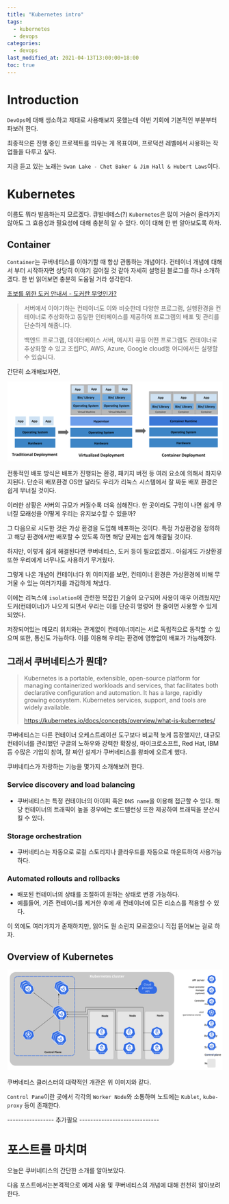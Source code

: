 ```yaml
---
title: "Kubernetes intro"
tags:
  - kubernetes
  - devops
categories:
  - devops
last_modified_at: 2021-04-13T13:00:00+18:00
toc: true
---
```


# Introduction

`DevOps`에 대해 생소하고 제대로 사용해보지 못했는데 이번 기회에 기본적인 부분부터 파보려 한다.

최종적으론 진행 중인 프로젝트를 띄우는 게 목표이며, 프로덕션 레벨에서 사용하는 작업들을 다루고 싶다.

지금 듣고 있는 노래는 `Swan Lake - Chet Baker & Jim Hall & Hubert Laws`이다.

# Kubernetes

이름도 뭐라 발음하는지 모르겠다. 큐벌네테스(?) `Kubernetes`은 많이 거슬러 올라가지 않아도 그 효용성과 필요성에 대해 충분히 알 수 있다. 이이 대해 한 번 알아보도록 하자.

## Container

`Container`는 쿠버네티스를 이야기할 때 항상 관통하는 개념이다. 컨테이너 개념에 대해서 부터 시작하자면 상당히 이야기 길어질 것 같아 자세히 설명된 블로그를 하나 소개하겠다. 한 번 읽어보면 충분히 도움될 거라 생각한다.

[초보를 위한 도커 안내서 - 도커란 무엇인가?](https://subicura.com/2017/01/19/docker-guide-for-beginners-1.html)

>서버에서 이야기하는 컨테이너도 이와 비슷한데 다양한 프로그램, 실행환경을 컨테이너로 추상화하고 동일한 인터페이스를 제공하여 프로그램의 배포 및 관리를 단순하게 해줍니다.
>
> 백엔드 프로그램, 데이터베이스 서버, 메시지 큐등 어떤 프로그램도 컨테이너로 추상화할 수 있고 조립PC, AWS, Azure, Google cloud등 어디에서든 실행할 수 있습니다.

간단히 소개해보자면,

![이미지](/assets/images/container_evolution.svg)

전통적인 배포 방식은 배포가 진행되는 환경, 패키지 버전 등 여러 요소에 의해서 좌지우지된다. 단순히 배포환경 OS만 달라도 우리가 리눅스 시스템에서 잘 짜둔 배포 환경은 쉽게 무너질 것이다.

이러한 상황은 서버의 규모가 커질수록 더욱 심해진다. 한 곳이라도 구멍이 나면 쉽게 무너질 모래성을 어떻게 우리는 유지보수할 수 있을까?

그 다음으로 시도한 것은 가상 환경을 도입해 배포하는 것이다. 특정 가상환경을 정의하고 해당 환경에서만 배포할 수 있도록 하면 해당 문제는 쉽게 해결될 것이다.

하지만, 이렇게 쉽게 해결된다면 쿠버네티스, 도커 등이 필요없겠지.. 아쉽게도 가상환경 또한 우리에게 너무나도 사용하기 무거웠다.

그렇게 나온 개념이 컨테이너다 위 이미지를 보면, 컨테이너 환경은 가상환경에 비해 무거울 수 있는 여러가지를 과감하게 쳐냈다.

이에는 리눅스에 `isolation`에 관련한 복잡한 기술이 요구되어 사용이 매우 어려웠지만 도커(컨테이너)가 나오게 되면서 우리는 이를 단순히 명렁어 한 줄이면 사용할 수 있게 되었다.

저장되어있는 메모리 위치와는 관계없이 컨테이너끼리는 서로 독립적으로 동작할 수 있으며 또한, 통신도 가능하다. 이를 이용해 우리는 환경에 영향없이 배포가 가능해졌다.

## 그래서 쿠버네티스가 뭔데?

> Kubernetes is a portable, extensible, open-source platform for managing containerized workloads and services, that facilitates both declarative configuration and automation. It has a large, rapidly growing ecosystem. Kubernetes services, support, and tools are widely available.
>
> https://kubernetes.io/docs/concepts/overview/what-is-kubernetes/

쿠버네티스는 다른 컨테이너 오케스트레이션 도구보다 비교적 늦게 등장했지만, 대규모 컨테이너를 관리했던 구글의 노하우와 강력한 확장성, 마이크로소프트, Red Hat, IBM 등 수많은 기업의 참여, 잘 짜인 설계가 쿠버네티스를 왕좌에 오르게 했다.

쿠버네티스가 자랑하는 기능을 몇가지 소개해보려 한다.

### Service discovery and load balancing

- 쿠버네티스는 특정 컨테이너의 아이피 혹은 `DNS name`을 이용해 접근할 수 있다. 해당 컨테이너의 트래픽이 높을 경우에는 로드밸런싱 또한 제공하여 트래픽을 분산시킬 수 있다.

### Storage orchestration

- 쿠버네티스는 자동으로 로컬 스토리지나 클라우드를 자동으로 마운트하여 사용가능하다.

### Automated rollouts and rollbacks

- 배포된 컨테이너의 상태를 조절하여 원하는 상태로 변경 가능하다.
- 예를들어, 기존 컨테이너를 제거한 후에 새 컨테이너에 모든 리소스를 적용할 수 있다.

이 외에도 여러가지가 존재하지만, 읽어도 뭔 소린지 모르겠으니 직접 뜯어보는 걸로 하자.

## Overview of Kubernetes

![이미지](/assets/images/components-of-kubernetes.svg)

쿠버네티스 클러스터의 대략적인 개관은 위 이미지와 같다.

`Control Pane`이란 곳에서 각각의 `Worker Node`와 소통하며 노드에는 `Kublet`, `kube-proxy` 등이 존재한다.


----------------- 추가필요 -----------------------------

# 포스트를 마치며

오늘은 쿠버네티스의 간단한 소개를 알아보았다.

다음 포스트에서는본격적으로 예제 사용 및 쿠버네티스의 개념에 대해 천천히 알아보려한다.
